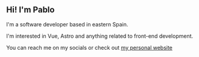 ## Hi! I'm Pablo

I'm a software developer based in eastern Spain.

I'm interested in Vue, Astro and anything related to front-end development.

You can reach me on my socials or check out [my personal website](https://pasanflo.es)
